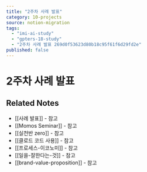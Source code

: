 ```yaml
---
title: "2주차 사례 발표"
category: 10-projects
source: notion-migration
tags:
  - "imi-ai-study"
  - "gpters-18-study"
  - "2주차 사례 발표 269d0f53623d80b18c95f61f6d29fd2e"
published: false
---
```


# 2주차 사례 발표

## Related Notes
- [[사례 발표]] - 참고
- [[Momos Seminar]] - 참고
- [[실천반 zero]] - 참고
- [[클로드 코드 사용]] - 참고
- [[프로세스-이코노미]] - 참고
- [[일을-잘한다는-것]] - 참고
- [[brand-value-proposition]] - 참고
